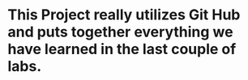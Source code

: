 # This Project really utilizes Git Hub and puts together everything we have learned in the last couple of labs. 
